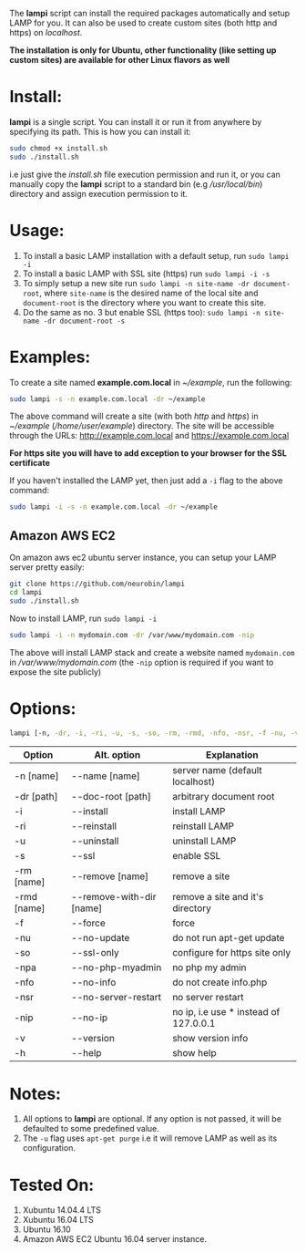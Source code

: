 The **lampi** script can install the required packages automatically and setup LAMP for you. It can also be used to create custom sites (both http and https) on *localhost*.

**The installation is only for Ubuntu, other functionality (like setting up custom sites) are available for other Linux flavors as well**

# Install:
**lampi** is a single script. You can install it or run it from anywhere by specifying its path. This is how you can install it:

```sh
sudo chmod +x install.sh
sudo ./install.sh
```
i.e just give the *install.sh* file execution permission and run it, or you can manually copy the **lampi** script to a standard bin (e.g */usr/local/bin*) directory and assign execution permission to it.

# Usage:

1. To install a basic LAMP installation with a default setup, run `sudo lampi -i`
2. To install a basic LAMP with SSL site (https) run `sudo lampi -i -s`
3. To simply setup a new site run `sudo lampi -n site-name -dr document-root`, where `site-name` is the desired name of the local site and `document-root` is the directory where you want to create this site.
4. Do the same as no. 3 but enable SSL (https too): `sudo lampi -n site-name -dr document-root -s`

# Examples:

To create a site named **example.com.local** in *~/example*, run the following:

```sh
sudo lampi -s -n example.com.local -dr ~/example
```
The above command will create a site (with both *http* and *https*) in *~/example* (*/home/user/example*) directory. The site will be accessible through the URLs:
http://example.com.local and https://example.com.local

**For https site you will have to add exception to your browser for the SSL certificate**

If you haven't installed the LAMP yet, then just add a `-i` flag to the above command:

```sh
sudo lampi -i -s -n example.com.local -dr ~/example
```

## Amazon AWS EC2

On amazon aws ec2 ubuntu server instance, you can setup your LAMP server pretty easily:

```bash
git clone https://github.com/neurobin/lampi
cd lampi
sudo ./install.sh
```
Now to install LAMP, run `sudo lampi -i`

```bash
sudo lampi -i -n mydomain.com -dr /var/www/mydomain.com -nip
```
The above will install LAMP stack and create a website named `mydomain.com` in */var/www/mydomain.com* (the `-nip` option is required if you want to expose the site publicly)


# Options:

```sh
lampi [-n, -dr, -i, -ri, -u, -s, -so, -rm, -rmd, -nfo, -nsr, -f -nu, -v, -h]
```

Option | Alt. option | Explanation
------ | ----------- | ----------
-n [name] | --name [name]                | server name (default localhost)
-dr [path] | --doc-root [path]           | arbitrary document root
-i | --install                           | install LAMP
-ri | --reinstall                        | reinstall LAMP
-u | --uninstall                         | uninstall LAMP
-s | --ssl                               | enable SSL
-rm [name] | --remove [name]             | remove a site
-rmd [name] | --remove-with-dir [name]   | remove a site and it's directory
-f | --force                             | force
-nu | --no-update                        | do not run apt-get update
-so | --ssl-only                         | configure for https site only 
-npa | --no-php-myadmin                  | no php my admin
-nfo | --no-info                         | do not create info.php
-nsr | --no-server-restart               | no server restart
-nip | --no-ip                           | no ip, i.e use * instead of 127.0.0.1
-v | --version                           | show version info
-h | --help                              | show help 

# Notes:

1. All options to **lampi** are optional. If any option is not passed, it will be defaulted to some predefined value.
2. The `-u` flag uses `apt-get purge` i.e it will remove LAMP as well as its configuration.

# Tested On:

1. Xubuntu 14.04.4 LTS
2. Xubuntu 16.04 LTS
3. Ubuntu 16.10
4. Amazon AWS EC2 Ubuntu 16.04 server instance.
